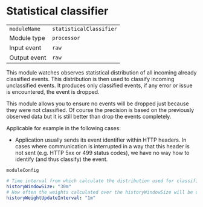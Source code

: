 # Statistical classifier

|                |                         |
|----------------|-------------------------|
| `moduleName`   | `statisticalClassifier` |
| Module type    | `processor`             |
| Input event    | `raw`                   |
| Output event   | `raw`                   |

This module watches observes statistical distribution of all incoming already classified events.
This distribution is then used to classify incoming unclassified events.
It produces only classified events, if any error or issue is encountered, the event is dropped.

This module allows you to ensure no events will be dropped just because they were not classified.
Of course the precision is based on the previously observed data but it is still better than drop the events completely.

Applicable for example in the following cases:

 - Application usually sends its event identifier within HTTP headers. 
   In cases where communication is interrupted in a way that this header is not sent 
   (e.g. HTTP 5xx or 499 status codes), we have no way how to identify (and thus classify) the event.


`moduleConfig`
```yaml
# Time interval from which calculate the distribution used for classification.
historyWindowSize: "30m"
# How often the weights calculated over the historyWindowSize will be updated.
historyWeightUpdateInterval: "1m"
```

